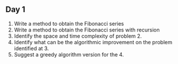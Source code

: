 ## Day 1
1. Write a method to obtain the Fibonacci series
2. Write a method to obtain the Fibonacci series with recursion
3. Identify the space and time complexity of problem 2.
4. Identify what can be the algorithmic improvement on the problem identified at 3.
5. Suggest a greedy algorithm version for the 4.
